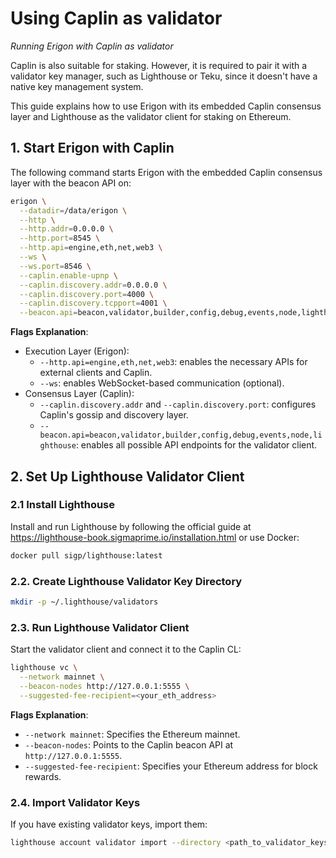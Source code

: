 # Using Caplin as validator
*Running Erigon with Caplin as validator*

Caplin is also suitable for staking. However, it is required to pair it with a validator key manager, such as Lighthouse or Teku, since it doesn't have a native key management system.

This guide explains how to use Erigon with its embedded Caplin consensus layer and Lighthouse as the validator client for staking on Ethereum.

## 1. Start Erigon with Caplin

The following command starts Erigon with the embedded Caplin consensus layer with the beacon API on:

```bash
erigon \
  --datadir=/data/erigon \
  --http \
  --http.addr=0.0.0.0 \
  --http.port=8545 \
  --http.api=engine,eth,net,web3 \
  --ws \
  --ws.port=8546 \
  --caplin.enable-upnp \
  --caplin.discovery.addr=0.0.0.0 \
  --caplin.discovery.port=4000 \
  --caplin.discovery.tcpport=4001 \
  --beacon.api=beacon,validator,builder,config,debug,events,node,lighthouse 
```

**Flags Explanation**:

- Execution Layer (Erigon):
    - `--http.api=engine,eth,net,web3`: enables the necessary APIs for external clients and Caplin.
    - `--ws`: enables WebSocket-based communication (optional).
- Consensus Layer (Caplin):
    - `--caplin.discovery.addr` and `--caplin.discovery.port`: configures Caplin's gossip and discovery layer.
    - `--beacon.api=beacon,validator,builder,config,debug,events,node,lighthouse`: enables all possible API endpoints for the validator client.

## 2. Set Up Lighthouse Validator Client

### 2.1 Install Lighthouse

Install and run Lighthouse by following the official guide at <https://lighthouse-book.sigmaprime.io/installation.html> or use Docker:

```bash
docker pull sigp/lighthouse:latest
```

### 2.2. Create Lighthouse Validator Key Directory

```bash
mkdir -p ~/.lighthouse/validators
```

### 2.3. Run Lighthouse Validator Client

Start the validator client and connect it to the Caplin CL:

```bash
lighthouse vc \
  --network mainnet \
  --beacon-nodes http://127.0.0.1:5555 \
  --suggested-fee-recipient=<your_eth_address>
```

**Flags Explanation**:

- `--network mainnet`: Specifies the Ethereum mainnet.
- `--beacon-nodes`: Points to the Caplin beacon API at `http://127.0.0.1:5555`.
- `--suggested-fee-recipient`: Specifies your Ethereum address for block rewards.

### 2.4. Import Validator Keys

If you have existing validator keys, import them:

```bash
lighthouse account validator import --directory <path_to_validator_keys>
```